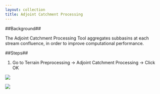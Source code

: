 ```yaml
---
layout: collection
title: Adjoint Catchment Processing
---
```


##Background##

The Adjoint Catchment Processing Tool aggregates subbasins at each stream confluence, in order to improve computational performance. 


##Steps##

1. Go to Terrain Preprocessing &#8594; Adjoint Catchment Processing &#8594; Click OK

<a href="{{ site.url }}/pictures/AdjointCat1.png"><img src="{{ site.url }}/pictures/AdjointCat1.png"></a>

<a href="{{ site.url }}/pictures/AdjointCat3.png"><img src="{{ site.url }}/pictures/AdjointCat3.png"></a>
